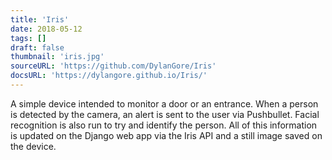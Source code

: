 ```yaml
---
title: 'Iris'
date: 2018-05-12
tags: []
draft: false
thumbnail: 'iris.jpg'
sourceURL: 'https://github.com/DylanGore/Iris'
docsURL: 'https://dylangore.github.io/Iris/'
---
```


A simple device intended to monitor a door or an entrance. When a person is detected by the camera, an alert is sent to the user via Pushbullet. Facial recognition is also run to try and identify the person. All of this information is updated on the Django web app via the Iris API and a still image saved on the device.

